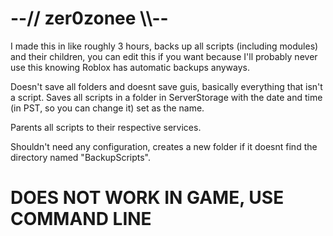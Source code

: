 # --// zer0zonee \\\\--


I made this in like roughly 3 hours, backs up all scripts (including modules) and their children, you can edit this if you want because I'll probably never use this knowing Roblox has automatic backups anyways.

Doesn't save all folders and doesnt save guis, basically everything that isn't a script. Saves all scripts in a folder in ServerStorage with the date and time (in PST, so you can change it) set as the name. 

Parents all scripts to their respective services.

Shouldn't need any configuration, creates a new folder if it doesnt find the directory named "BackupScripts".

# DOES NOT WORK IN GAME, USE COMMAND LINE
